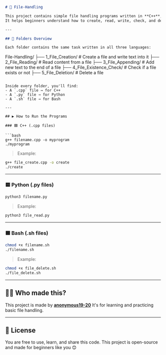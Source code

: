 ```markdown
# 📁 File-Handling

This project contains simple file handling programs written in **C++**, **Python**, and **Bash**.  
It helps beginners understand how to create, read, write, check, and delete files using different programming languages.

---

## 📂 Folders Overview

Each folder contains the same task written in all three languages:

```

File-Handling/
├── 1\_File\_Creation/          # Create a file and write text into it
├── 2\_File\_Reading/           # Read content from a file
├── 3\_File\_Appending/         # Add new text to the end of a file
├── 4\_File\_Existence\_Check/   # Check if a file exists or not
├── 5\_File\_Deletion/          # Delete a file

````

Inside every folder, you'll find:
- A `.cpp` file → for C++
- A `.py` file → for Python
- A `.sh` file → for Bash

---

## ▶️ How to Run the Programs

### 🟦 C++ (.cpp files)

```bash
g++ filename.cpp -o myprogram
./myprogram
````

> Example:

```bash
g++ file_create.cpp -o create
./create
```

---

### 🟨 Python (.py files)

```bash
python3 filename.py
```

> Example:

```bash
python3 file_read.py
```

---

### 🟩 Bash (.sh files)

```bash
chmod +x filename.sh
./filename.sh
```

> Example:

```bash
chmod +x file_delete.sh
./file_delete.sh
```

---

## 👨‍💻 Who made this?

This project is made by **[anonymous19-20](https://github.com/anonymous19-20)**
It's for learning and practicing basic file handling.

---

## 📖 License

You are free to use, learn, and share this code.
This project is open-source and made for beginners like you 😊

````
